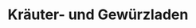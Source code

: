 ---
title: "Kräuter- und Gewürzladen"
url: /grammetal/kraeuter-und-gewuerzladen/
shop: Allgemein
---